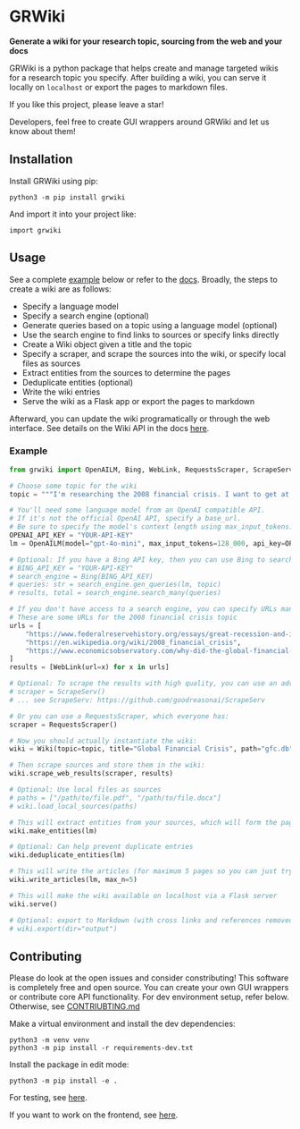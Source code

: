
# GRWiki

**Generate a wiki for your research topic, sourcing from the web and your docs**

GRWiki is a python package that helps create and manage targeted wikis for a research topic you specify. After building a wiki, you can serve it locally on `localhost` or export the pages to markdown files.

If you like this project, please leave a star!

Developers, feel free to create GUI wrappers around GRWiki and let us know about them!

## Installation

Install GRWiki using pip:

```
python3 -m pip install grwiki
```

And import it into your project like:

```
import grwiki
```

## Usage

See a complete [example](#example) below or refer to the [docs](./docs/). Broadly, the steps to create a wiki are as follows:

- Specify a language model
- Specify a search engine (optional)
- Generate queries based on a topic using a language model (optional)
- Use the search engine to find links to sources or specify links directly
- Create a Wiki object given a title and the topic
- Specify a scraper, and scrape the sources into the wiki, or specify local files as sources
- Extract entities from the sources to determine the pages
- Deduplicate entities (optional)
- Write the wiki entries
- Serve the wiki as a Flask app or export the pages to markdown

Afterward, you can update the wiki programatically or through the web interface. See details on the Wiki API in the docs [here](./docs/wiki.md).

### Example

```python
from grwiki import OpenAILM, Bing, WebLink, RequestsScraper, ScrapeServ, Wiki

# Choose some topic for the wiki
topic = """I'm researching the 2008 financial crisis. I want to get at the technical and in depth issues behind why it happened, the major players, and what ultimately came of it."""

# You'll need some language model from an OpenAI compatible API.
# If it's not the official OpenAI API, specify a base_url.
# Be sure to specify the model's context length using max_input_tokens.
OPENAI_API_KEY = "YOUR-API-KEY"
lm = OpenAILM(model="gpt-4o-mini", max_input_tokens=128_000, api_key=OPENAI_API_KEY, base_url=None)

# Optional: If you have a Bing API key, then you can use Bing to search for web sources (see https://www.microsoft.com/en-us/bing/apis/bing-web-search-api)
# BING_API_KEY = "YOUR-API-KEY"
# search_engine = Bing(BING_API_KEY)
# queries: str = search_engine.gen_queries(lm, topic)
# results, total = search_engine.search_many(queries)

# If you don't have access to a search engine, you can specify URLs manually.
# These are some URLs for the 2008 financial crisis topic
urls = [
    "https://www.federalreservehistory.org/essays/great-recession-and-its-aftermath",
    "https://en.wikipedia.org/wiki/2008_financial_crisis",
    "https://www.economicsobservatory.com/why-did-the-global-financial-crisis-of-2007-09-happen"
]
results = [WebLink(url=x) for x in urls]

# Optional: To scrape the results with high quality, you can use an advanced ScrapeServ client:
# scraper = ScrapeServ()
# ... see ScrapeServ: https://github.com/goodreasonai/ScrapeServ

# Or you can use a RequestsScraper, which everyone has:
scraper = RequestsScraper()

# Now you should actually instantiate the wiki:
wiki = Wiki(topic=topic, title="Global Financial Crisis", path="gfc.db", replace=False)

# Then scrape sources and store them in the wiki:
wiki.scrape_web_results(scraper, results)

# Optional: Use local files as sources
# paths = ["/path/to/file.pdf", "/path/to/file.docx"]
# wiki.load_local_sources(paths)

# This will extract entities from your sources, which will form the pages of the wiki
wiki.make_entities(lm)

# Optional: Can help prevent duplicate entries
wiki.deduplicate_entities(lm)

# This will write the articles (for maximum 5 pages so you can just try it out)
wiki.write_articles(lm, max_n=5)

# This will make the wiki available on localhost via a Flask server
wiki.serve()

# Optional: export to Markdown (with cross links and references removed)
# wiki.export(dir="output")
```

## Contributing

Please do look at the open issues and consider constributing! This software is completely free and open source. You can create your own GUI wrappers or contribute core API functionality. For dev environment setup, refer below. Otherwise, see [CONTRIUBTING.md](./CONTRIBUTING.md)

Make a virtual environment and install the dev dependencies:

```
python3 -m venv venv
python3 -m pip install -r requirements-dev.txt
```

Install the package in edit mode:

```
python3 -m pip install -e .
```

For testing, see [here](tests/README.md).

If you want to work on the frontend, see [here](frontend/README.md).
